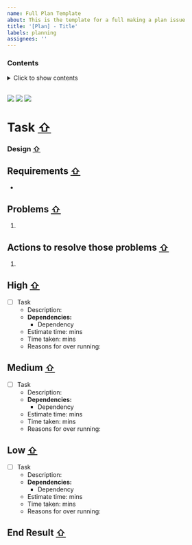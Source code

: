 ```yaml
---
name: Full Plan Template
about: This is the template for a full making a plan issue
title: '[Plan] - Title'
labels: planning
assignees: ''
---
```


### Contents <a name="top"></a>

<details>
<summary>Click to show contents</summary>
<pre>
- <a href="#task">Task</a>
- <a href="#design">Design</a>
- <a href="#requirements">Requirements</a>
- <a href="#problems">Problems</a>
- <a href="#actions">Actions</a>
- <a href="#high">High</a>
- <a href="#medium">Medium</a>
- <a href="#low">Low</a>
- <a href="#end_result">End result</a>
</pre>
</details>

<br />

<img src="https://img.shields.io/badge/High%20Tasks-0%20%2F%200-darkred" /></a> <img src="https://img.shields.io/badge/Medium%20Tasks-0%20%2F%200-orange" /></a>
<img src="https://img.shields.io/badge/Low%20Tasks-0%20%2F%200-yellow" /></a>

# Task [⇧](#top) <a name="task"></a>

<!-- The description of the task that needs to be completed to close this issue -->

### Design [⇧](#top) <a name="design"></a>

<!-- The design of the task -->

## Requirements [⇧](#top) <a name="requirements"></a>

<!-- Any requirements for the task such as required libraries -->

-

## Problems [⇧](#top) <a name="problems"></a>

<!-- Any problems that are blocking the task from being completed -->
<!-- Numbers link with the actions to help link to the action to resolve the problem -->

1.

## Actions to resolve those problems [⇧](#top) <a name="actions"></a>

<!-- How you are going to resolve these problem -->
<!-- Numbers link with the problems to help link it to a problem -->

1.

## High [⇧](#top) <a name="high"></a>

<!-- High priority tasks -->

- [ ] Task
  - Description:
  - **Dependencies:**
    - Dependency
  - Estimate time: mins
  - Time taken: mins
  - Reasons for over running:

## Medium [⇧](#top) <a name="medium"></a>

<!-- Medium priority tasks -->

- [ ] Task
  - Description:
  - **Dependencies:**
    - Dependency
  - Estimate time: mins
  - Time taken: mins
  - Reasons for over running:

## Low [⇧](#top) <a name="low"></a>

<!-- Low priority tasks -->

- [ ] Task
  - Description:
  - **Dependencies:**
    - Dependency
  - Estimate time: mins
  - Time taken: mins
  - Reasons for over running:

## End Result [⇧](#top) <a name="end_result"></a>

<!-- The end result that will be shown when all need tasks are completed -->
